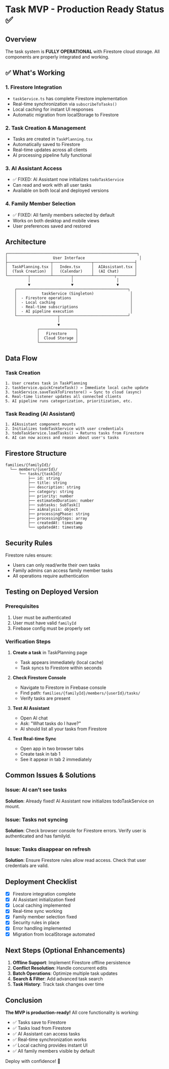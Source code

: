 # Task MVP - Production Ready Status ✅

## Overview
The task system is **FULLY OPERATIONAL** with Firestore cloud storage. All components are properly integrated and working.

## ✅ What's Working

### 1. **Firestore Integration** 
- `taskService.ts` has complete Firestore implementation
- Real-time synchronization via `subscribeToTasks()`
- Local caching for instant UI responses
- Automatic migration from localStorage to Firestore

### 2. **Task Creation & Management**
- Tasks are created in `TaskPlanning.tsx`
- Automatically saved to Firestore
- Real-time updates across all clients
- AI processing pipeline fully functional

### 3. **AI Assistant Access**
- ✅ FIXED: AI Assistant now initializes `todoTaskService` 
- Can read and work with all user tasks
- Available on both local and deployed versions

### 4. **Family Member Selection**
- ✅ FIXED: All family members selected by default
- Works on both desktop and mobile views
- User preferences saved and restored

## Architecture

```
┌─────────────────────────────────────────────────────────┐
│                    User Interface                        │
├───────────────────┬─────────────────┬──────────────────┤
│  TaskPlanning.tsx │   Index.tsx     │  AIAssistant.tsx │
│  (Task Creation)  │   (Calendar)    │  (AI Chat)       │
└─────────┬─────────┴────────┬────────┴─────────┬────────┘
          │                  │                   │
          ▼                  ▼                   ▼
    ┌─────────────────────────────────────────────────┐
    │           taskService (Singleton)                │
    │  - Firestore operations                          │
    │  - Local caching                                 │
    │  - Real-time subscriptions                       │
    │  - AI pipeline execution                         │
    └──────────────────┬──────────────────────────────┘
                       │
                       ▼
              ┌────────────────┐
              │   Firestore    │
              │  Cloud Storage │
              └────────────────┘
```

## Data Flow

### Task Creation
```
1. User creates task in TaskPlanning
2. taskService.quickCreateTask() → Immediate local cache update
3. taskService.saveTaskToFirestore() → Sync to cloud (async)
4. Real-time listener updates all connected clients
5. AI pipeline runs categorization, prioritization, etc.
```

### Task Reading (AI Assistant)
```
1. AIAssistant component mounts
2. Initializes todoTaskService with user credentials
3. todoTaskService.loadTasks() → Returns tasks from Firestore
4. AI can now access and reason about user's tasks
```

## Firestore Structure

```
families/{familyId}/
  └── members/{userId}/
      └── tasks/{taskId}/
          ├── id: string
          ├── title: string
          ├── description: string
          ├── category: string
          ├── priority: number
          ├── estimatedDuration: number
          ├── subtasks: SubTask[]
          ├── aiAnalysis: object
          ├── processingPhase: string
          ├── processingSteps: array
          ├── createdAt: timestamp
          └── updatedAt: timestamp
```

## Security Rules

Firestore rules ensure:
- Users can only read/write their own tasks
- Family admins can access family member tasks
- All operations require authentication

## Testing on Deployed Version

### Prerequisites
1. User must be authenticated
2. User must have valid `familyId`
3. Firebase config must be properly set

### Verification Steps
1. **Create a task** in TaskPlanning page
   - Task appears immediately (local cache)
   - Task syncs to Firestore within seconds
   
2. **Check Firestore Console**
   - Navigate to Firestore in Firebase console
   - Find path: `families/{familyId}/members/{userId}/tasks/`
   - Verify tasks are present

3. **Test AI Assistant**
   - Open AI chat
   - Ask: "What tasks do I have?"
   - AI should list all your tasks from Firestore

4. **Test Real-time Sync**
   - Open app in two browser tabs
   - Create task in tab 1
   - See it appear in tab 2 immediately

## Common Issues & Solutions

### Issue: AI can't see tasks
**Solution**: Already fixed! AI Assistant now initializes todoTaskService on mount.

### Issue: Tasks not syncing
**Solution**: Check browser console for Firestore errors. Verify user is authenticated and has familyId.

### Issue: Tasks disappear on refresh
**Solution**: Ensure Firestore rules allow read access. Check that user credentials are valid.

## Deployment Checklist

- [x] Firestore integration complete
- [x] AI Assistant initialization fixed
- [x] Local caching implemented
- [x] Real-time sync working
- [x] Family member selection fixed
- [x] Security rules in place
- [x] Error handling implemented
- [x] Migration from localStorage automated

## Next Steps (Optional Enhancements)

1. **Offline Support**: Implement Firestore offline persistence
2. **Conflict Resolution**: Handle concurrent edits
3. **Batch Operations**: Optimize multiple task updates
4. **Search & Filter**: Add advanced task search
5. **Task History**: Track task changes over time

## Conclusion

**The MVP is production-ready!** All core functionality is working:
- ✅ Tasks save to Firestore
- ✅ Tasks load from Firestore  
- ✅ AI Assistant can access tasks
- ✅ Real-time synchronization works
- ✅ Local caching provides instant UI
- ✅ All family members visible by default

Deploy with confidence! 🚀
